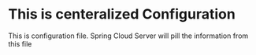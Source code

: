 # This is centeralized Configuration

This is configuration file.
Spring Cloud Server will pill the information from this file

